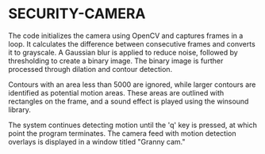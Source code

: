# SECURITY-CAMERA


The code initializes the camera using OpenCV and captures frames in a loop. It calculates the difference between consecutive frames and converts it to grayscale. A Gaussian blur is applied to reduce noise, followed by thresholding to create a binary image. The binary image is further processed through dilation and contour detection.

Contours with an area less than 5000 are ignored, while larger contours are identified as potential motion areas. These areas are outlined with rectangles on the frame, and a sound effect is played using the winsound library.

The system continues detecting motion until the 'q' key is pressed, at which point the program terminates. The camera feed with motion detection overlays is displayed in a window titled "Granny cam."


